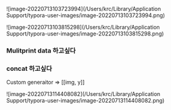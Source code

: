 ![image-20220713103723994](/Users/krc/Library/Application Support/typora-user-images/image-20220713103723994.png)

![image-20220713103815298](/Users/krc/Library/Application Support/typora-user-images/image-20220713103815298.png)





### Mulitprint data 하고싶다



### concat  하고싶다



Custom generaitor => [[img, y]] 





![image-20220713114408082](/Users/krc/Library/Application Support/typora-user-images/image-20220713114408082.png)